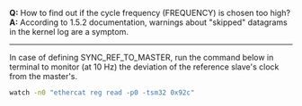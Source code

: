 **Q:** How to find out if the cycle frequency (FREQUENCY) is chosen too high?  
**A:** According to 1.5.2 documentation, warnings about "skipped" datagrams in the kernel log are a symptom.
___
In case of defining SYNC_REF_TO_MASTER, run the command below in terminal to monitor (at 10 Hz) the deviation of the reference slave's clock from the master's.
```bash
watch -n0 "ethercat reg read -p0 -tsm32 0x92c" 
```

